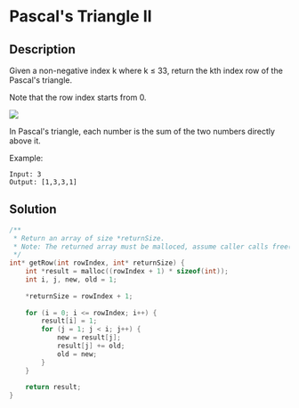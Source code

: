 # Pascal's Triangle II
## Description
Given a non-negative index k where k ≤ 33, return the kth index row of the Pascal's triangle.

Note that the row index starts from 0.

![](http://p3b6a6xmk.bkt.clouddn.com/18-10-28/17391574.jpg)

In Pascal's triangle, each number is the sum of the two numbers directly above it.

Example:
```
Input: 3
Output: [1,3,3,1]
```
## Solution
```c
/**
 * Return an array of size *returnSize.
 * Note: The returned array must be malloced, assume caller calls free().
 */
int* getRow(int rowIndex, int* returnSize) {
    int *result = malloc((rowIndex + 1) * sizeof(int));
    int i, j, new, old = 1;
    
    *returnSize = rowIndex + 1;
    
    for (i = 0; i <= rowIndex; i++) {
        result[i] = 1;
        for (j = 1; j < i; j++) {
            new = result[j];
            result[j] += old;
            old = new;
        }
    }
    
    return result;
}
```